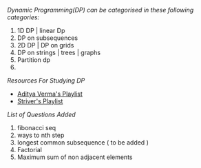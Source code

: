 *Dynamic Programming(DP) can be categorised in these following categories:*

1. 1D DP | linear Dp
1. DP on subsequences
1. 2D DP | DP on grids
1. DP on strings | trees | graphs
1. Partition dp  
1.

*Resources For Studying DP*

- [Aditya Verma's Playlist](https://www.youtube.complaylist?list=PL_z_8CaSLPWekqhdCPmFohncHwz8TY2Go)
- [Striver's Playlist](https://www.youtube.complaylist?list=PLgUwDviBIf0qUlt5H_kiKYaNSqJ81PMMY)

*List of Questions Added*

1. fibonacci seq
1. ways to nth step
1. longest common subsequence ( to be added )
1. Factorial
1. Maximum sum of non adjacent elements
